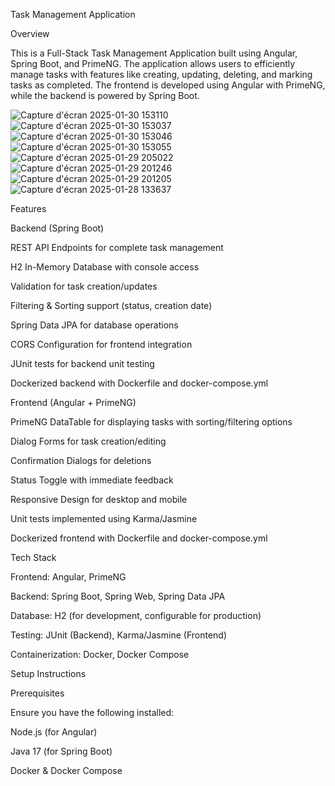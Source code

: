 Task Management Application

Overview

This is a Full-Stack Task Management Application built using Angular, Spring Boot, and PrimeNG. The application allows users to efficiently manage tasks with features like creating, updating, deleting, and marking tasks as completed. The frontend is developed using Angular with PrimeNG, while the backend is powered by Spring Boot.

![Capture d'écran 2025-01-30 153110](https://github.com/user-attachments/assets/1a7ab3bc-ab13-4a06-a67b-b9fda225e47d)
![Capture d'écran 2025-01-30 153037](https://github.com/user-attachments/assets/ad10e3ec-ecf5-449d-82e1-81f8b34c9e5e)
![Capture d'écran 2025-01-30 153046](https://github.com/user-attachments/assets/4878e2a6-2c55-417c-a585-5bbcabf4b8a5)
![Capture d'écran 2025-01-30 153055](https://github.com/user-attachments/assets/9744c059-848f-465a-8296-21bcfc21680a)
![Capture d'écran 2025-01-29 205022](https://github.com/user-attachments/assets/e0406f19-f20b-40f4-9cfe-0929c0af9601)
![Capture d'écran 2025-01-29 201246](https://github.com/user-attachments/assets/b25732fd-19c7-4018-9c12-3307f908961e)
![Capture d'écran 2025-01-29 201205](https://github.com/user-attachments/assets/6a153429-091e-4a34-8cef-5032c9176a84)
![Capture d'écran 2025-01-28 133637](https://github.com/user-attachments/assets/2cabfca5-9467-47d4-93c7-fec1737744d3)






Features

Backend (Spring Boot)

REST API Endpoints for complete task management

H2 In-Memory Database with console access

Validation for task creation/updates

Filtering & Sorting support (status, creation date)

Spring Data JPA for database operations

CORS Configuration for frontend integration

JUnit tests for backend unit testing

Dockerized backend with Dockerfile and docker-compose.yml

Frontend (Angular + PrimeNG)

PrimeNG DataTable for displaying tasks with sorting/filtering options

Dialog Forms for task creation/editing

Confirmation Dialogs for deletions

Status Toggle with immediate feedback

Responsive Design for desktop and mobile

Unit tests implemented using Karma/Jasmine

Dockerized frontend with Dockerfile and docker-compose.yml

Tech Stack

Frontend: Angular, PrimeNG

Backend: Spring Boot, Spring Web, Spring Data JPA

Database: H2 (for development, configurable for production)

Testing: JUnit (Backend), Karma/Jasmine (Frontend)

Containerization: Docker, Docker Compose

Setup Instructions

Prerequisites

Ensure you have the following installed:

Node.js (for Angular)

Java 17 (for Spring Boot)

Docker & Docker Compose



